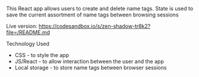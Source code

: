 This React app allows users to create and delete name tags. State is used to save the current assortment of name tags between browsing sessions

Live version: https://codesandbox.io/s/zen-shadow-tr8k2?file=/README.md

Technology Used

- CSS - to style the app
- JS/React - to allow interaction between the user and the app
- Local storage - to store name tags between browser sessions
